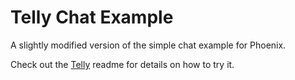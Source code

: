 Telly Chat Example
==================

A slightly modified version of the simple chat example for Phoenix. 

Check out the [Telly](https://github.com/trarbr/telly) readme for details on how to try it. 
